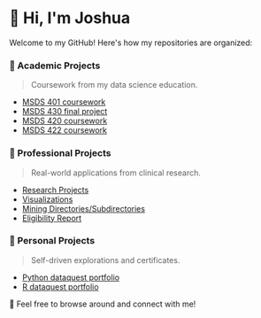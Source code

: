 # 👋 Hi, I'm Joshua

Welcome to my GitHub! Here's how my repositories are organized:

### 📘 Academic Projects
> Coursework from my data science education.
- [MSDS 401 coursework](https://github.com/jep9731/academic-MSDS401-coursework)
- [MSDS 430 final project](https://github.com/jep9731/academic-MSDS430-final-project)
- [MSDS 420 coursework](https://github.com/jep9731/professional-neuroimaging-analysis)
- [MSDS 422 coursework](https://github.com/jep9731/professional-neuroimaging-analysis)

### 💼 Professional Projects
> Real-world applications from clinical research.
- [Research Projects](https://github.com/jep9731/professional-research-projects)
- [Visualizations](https://github.com/jep9731/profressional-visualizations)
- [Mining Directories/Subdirectories](https://github.com/jep9731/professional-mining-directories)
- [Eligibility Report](https://github.com/jep9731/professional-eligibility-report)

### 🧪 Personal Projects
> Self-driven explorations and certificates.
- [Python dataquest portfolio](https://github.com/jep9731/personal-python-dataquest-portfolio)
- [R dataquest portfolio](https://github.com/jep9731/personal-r-dataquest-portfolio)

🧠 Feel free to browse around and connect with me!
